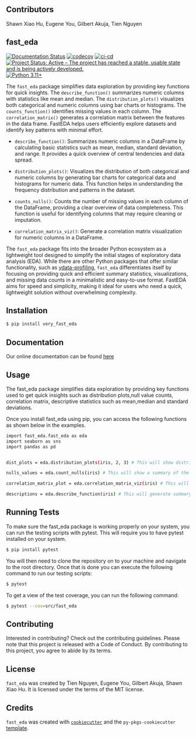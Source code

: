 ## Contributors 

Shawn Xiao Hu, Eugene You, Gilbert Akuja, Tien Nguyen

## fast_eda

[![Documentation Status](https://readthedocs.org/projects/fast-eda/badge/?version=latest)](https://fast-eda.readthedocs.io/en/latest/?badge=latest)
[![codecov](https://codecov.io/gh/UBC-MDS/fast_eda/graph/badge.svg?token=qRRzvujw3T)](https://codecov.io/gh/UBC-MDS/fast_eda)
[![ci-cd](https://github.com/UBC-MDS/fast_eda/actions/workflows/ci-cd.yml/badge.svg)](https://github.com/UBC-MDS/fast_eda/actions/workflows/ci-cd.yml)
[![Project Status: Active – The project has reached a stable, usable state and is being actively developed.](https://www.repostatus.org/badges/latest/active.svg)](https://www.repostatus.org/#active)
[![Python 3.11+](https://img.shields.io/badge/python-3.11+-blue.svg)]()

The `fast_eda` package simplifies data exploration by providing key functions for quick insights. The `describe_function()` summarizes numeric columns with statistics like mean and median. The `distribution_plots()` visualizes both categorical and numeric columns using bar charts or histograms. The `counts_function()` identifies missing values in each column. The `correlation_matrix()` generates a correlation matrix between the features in the data frame. FastEDA helps users efficiently explore datasets and identify key patterns with minimal effort. 

- `describe_function()`:
Summarizes numeric columns in a DataFrame by calculating basic statistics such as mean, median, standard deviation, and range. It provides a quick overview of central tendencies and data spread.

- `distribution_plots()`:
Visualizes the distribution of both categorical and numeric columns by generating bar charts for categorical data and histograms for numeric data. This function helps in understanding the frequency distribution and patterns in the dataset.

- `counts_nulls()`:
Counts the number of missing values in each column of the DataFrame, providing a clear overview of data completeness. This function is useful for identifying columns that may require cleaning or imputation.

- `correlation_matrix_viz()`:
Generate a correlation matrix visualization for numeric columns in a DataFrame.

The `fast_eda` package fits into the broader Python ecosystem as a lightweight tool designed to simplify the initial stages of exploratory data analysis (EDA). While there are other Python packages that offer similar functionality, such as [ydata-profiling](https://github.com/ydataai/ydata-profiling), `fast_eda` differentiates itself by focusing on providing quick and efficient summary statistics, visualizations, and missing data counts in a minimalistic and easy-to-use format. FastEDA aims for speed and simplicity, making it ideal for users who need a quick, lightweight solution without overwhelming complexity.

## Installation

```bash
$ pip install very_fast_eda
```
## Documentation 

Our online documentation can be found [here](https://fast-eda.readthedocs.io/en/latest/?badge=latest)
## Usage

The fast_eda package simplifies data exploration by providing key functions used to get quick insights such as
distribution plots,null value counts, correlation matrix, descriptive statistics such as mean,median and standard deviations. 

Once you install fast_eda using pip, you can access the following functions as shown below in the examples.

``` bash
import fast_eda.fast_eda as eda 
import seaborn as sns 
import pandas as pd 


dist_plots = eda.distribution_plots(iris, 2, 3) # This will show distribution plots of the given dataset 

nulls_values = eda.count_nulls(iris) # This will show a summary of the number of null values in each rows 

correlation_matrix_plot = eda.correlation_matrix_viz(iris) # This will generate the correlation matrix for numeric columns

descriptions = eda.describe_function(iris) # This will generate summary statistics such as mean, medain and standard deviations 

```

## Running Tests
To make sure the fast_eda package is working properly on your system, you can run the testing scripts with pytest. This will require you to have pytest installed on your system.

```bash
$ pip install pytest
```

You will then need to clone the repository on to your machine and navigate to the root directory. Once that is done you can execute the following command to run our testing scripts:

```bash
$ pytest
```

To get a view of the test coverage, you can run the following command:

```bash
$ pytest --cov=src/fast_eda
```

## Contributing

Interested in contributing? Check out the contributing guidelines. Please note that this project is released with a Code of Conduct. By contributing to this project, you agree to abide by its terms.

## License

`fast_eda` was created by Tien Nguyen, Eugene You, Gilbert Akuja, Shawn Xiao Hu. It is licensed under the terms of the MIT license.

## Credits

`fast_eda` was created with [`cookiecutter`](https://cookiecutter.readthedocs.io/en/latest/) and the `py-pkgs-cookiecutter` [template](https://github.com/py-pkgs/py-pkgs-cookiecutter).
